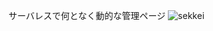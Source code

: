 サーバレスで何となく動的な管理ページ
![sekkei](https://user-images.githubusercontent.com/52816487/63580663-44398300-c5d0-11e9-9b04-d74b268c6860.png)
